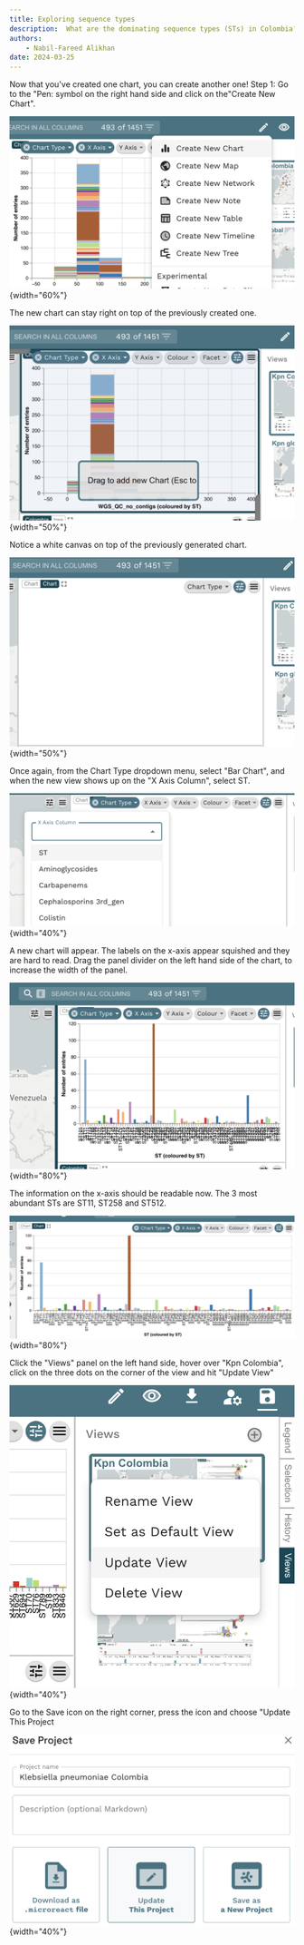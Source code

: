 ```yaml
---
title: Exploring sequence types
description:  What are the dominating sequence types (STs) in Colombia?
authors:
    - Nabil-Fareed Alikhan
date: 2024-03-25
---
```


Now that you've created one chart, you can create another one! Step 1: Go to the "Pen: symbol on the right hand side and click on the"Create New Chart".

![Task 3: What are the dominating STs in Colombia? Now that you've created one chart, you can create another one! Step 1: Go to the "Pen: symbol on the right hand side and click on the"Create New Chart".](tutorial/create%20new%20chart.png){width="60%"}

The new chart can stay right on top of the previously created one.

![Task 3: What are the dominating STs in Colombia? Step 2: The new chart can stay right on top of the previously created one.](tutorial/drag%20new%20chart.png){width="50%"}

Notice a white canvas on top of the previously generated chart.

![Task 3: What are the dominating STs in Colombia? Step 3: Notice a white canvas on top of the previously generated chart.](tutorial/new%20chart.png){width="50%"}

Once again, from the Chart Type dropdown menu, select "Bar Chart", and when the new view shows up on the "X Axis Column", select ST.

![Task 3: What are the dominating STs in Colombia? Step 4: Once again, from the Chart Type dropdown menu, select "Bar Chart", and when the new view shows up on the "X Axis Column", select ST.](tutorial/chart_STs.png){width="40%"}

A new chart will appear. The labels on the x-axis appear squished and they are hard to read. Drag the panel divider on the left hand side of the chart, to increase the width of the panel.

![Task 3: What are the dominating STs in Colombia? Step 5: A new chart will appear. The labels on the x-axis appear squished and they are hard to read. Drag the panel divider on the left hand side of the chart, to increase the width of the panel.](tutorial/STs%20squished.png){width="80%"}

The information on the x-axis should be readable now. The 3 most abundant STs are ST11, ST258 and ST512.

![Task 3: What are the dominant STs in Colombia? Step 6: The information on the x-axis should be readable now. The 3 most abundant STs are ST11, ST258 and ST512.](tutorial/STs%20wide.png){width="80%"}

Click the "Views" panel on the left hand side, hover over "Kpn Colombia", click on the three dots on the corner of the view and hit "Update View"

![Task 3: What are the dominant STs in Colombia? Step 7: Click the "Views" panel on the left hand side, hover over "Kpn Colombia", click on the three dots on the corner of the view and hit "Update View"](tutorial/update%20view.png){width="40%"}

Go to the Save icon on the right corner, press the icon and choose "Update This Project

![Task 3: What are the dominant STs in Colombia? Step 8: Go to the Save icon on the right corner, press the icon and choose "Update This Project"](tutorial/save%20project.png){width="40%"}